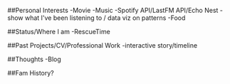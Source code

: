 ##Personal Interests
    -Movie
    -Music
        -Spotify API/LastFM API/Echo Nest - show what I've been listening to / data viz on patterns
    -Food

##Status/Where I am
    -RescueTime

##Past Projects/CV/Professional Work
    -interactive story/timeline

##Thoughts
    -Blog

##Fam History?